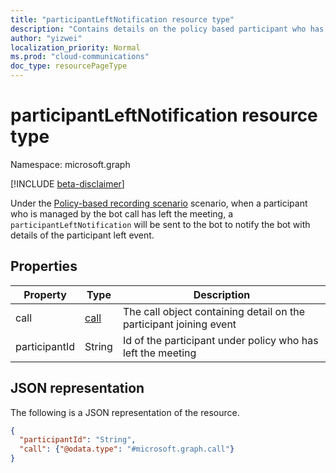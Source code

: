 ```yaml
---
title: "participantLeftNotification resource type"
description: "Contains details on the policy based participant who has left the call"
author: "yizwei"
localization_priority: Normal
ms.prod: "cloud-communications"
doc_type: resourcePageType
---
```


# participantLeftNotification resource type

Namespace: microsoft.graph

[!INCLUDE [beta-disclaimer](../../includes/beta-disclaimer.md)]

Under the [Policy-based recording scenario](/microsoftteams/teams-recording-policy) scenario, when a participant who is managed by the bot call has left the meeting, a `participantLeftNotification` will be sent to the bot to notify the bot with details of the participant left event.

## Properties
| Property       | Type            | Description                                                        |
| -------------- | --------------  | -------------------------------------------                        |
| call           | [call](call.md) | The call object containing detail on the participant joining event |
| participantId  | String          | Id of the participant under policy who has left the meeting        |

## JSON representation

The following is a JSON representation of the resource.

<!-- {
  "blockType": "resource",
  "optionalProperties": [],
  "@odata.type": "microsoft.graph.participantLeftNotification"
}-->
```json
{
  "participantId": "String",
  "call": {"@odata.type": "#microsoft.graph.call"}
}
```

<!-- uuid: 8fcb5dbc-d5aa-4681-8e31-b001d5168d79
2015-10-25 14:57:30 UTC -->
<!--
{
  "type": "#page.annotation",
  "description": "participantLeftNotification resource",
  "keywords": "",
  "section": "documentation",
  "tocPath": "",
  "suppressions": []
}
-->

